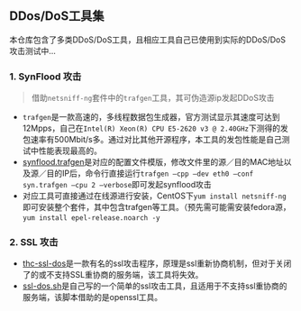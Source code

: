 ## DDos/DoS工具集

本仓库包含了多类DDoS/DoS工具，且相应工具自己已使用到实际的DDoS/DoS攻击测试中...

### 1. SynFlood 攻击
> 借助`netsniff-ng`套件中的`trafgen`工具，其可伪造源ip发起DDoS攻击

- `trafgen`是一款高速的，多线程数据包生成器，官方测试显示其速度可达到12Mpps，自己在`Intel(R) Xeon(R) CPU E5-2620 v3 @ 2.40GHz`下测得的发包速率有500Mbit/s多。通过对比其他开源程序，本工具的发包性能是自己测试中性能表现最高的。
- [synflood.trafgen](https://github.com/wenfengshi/ddos-dos-tools/blob/master/synflood.trafgen)是对应的配置文件模版，修改文件里的源／目的MAC地址以及源／目的IP后，命令行直接运行`trafgen –cpp –dev eth0 –conf syn.trafgen –cpu 2 –verbose`即可发起synflood攻击
- 对应工具可直接通过在线源进行安装，CentOS下`yum install netsniff-ng`即可安装整个套件，其中包含trafgen等工具。（预先需可能需安装fedora源，`yum install epel-release.noarch -y`



### 2. SSL 攻击
- [thc-ssl-dos](https://github.com/wenfengshi/ddos-dos-tools/tree/master/thc-ssl-dos)是一款有名的ssl攻击程序，原理是ssl重新协商机制，但对于关闭了的或不支持SSL重协商的服务端，该工具将失效。
- [ssl-dos.sh](https://github.com/wenfengshi/ddos-dos-tools/blob/master/ssl-dos.sh)是自己写的一个简单的ssl攻击工具，且适用于不支持ssl重协商的服务端，该脚本借助的是openssl工具。




